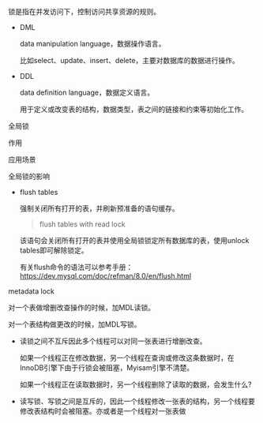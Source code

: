 锁是指在并发访问下，控制访问共享资源的规则。

- DML

  data manipulation language，数据操作语言。

  比如select、update、insert、delete，主要对数据库的数据进行操作。

- DDL

  data definition language，数据定义语言。

  用于定义或改变表的结构，数据类型，表之间的链接和约束等初始化工作。



全局锁

作用

应用场景

全局锁的影响



- flush tables

  强制关闭所有打开的表，并刷新预准备的语句缓存。

  > flush tables with read lock

  该语句会关闭所有打开的表并使用全局锁锁定所有数据库的表，使用unlock tables即可解除锁定。

  有关flush命令的语法可以参考手册：https://dev.mysql.com/doc/refman/8.0/en/flush.html



metadata lock

对一个表做增删改查操作的时候，加MDL读锁。

对一个表结构做更改的时候，加MDL写锁。

- 读锁之间不互斥因此多个线程可以对同一张表进行增删改查。

  如果一个线程正在修改数据，另一个线程在查询或修改这条数据时，在InnoDB引擎下由于行锁会被阻塞，Myisam引擎不清楚。

  如果一个线程正在读取数据时，另一个线程删除了读取的数据，会发生什么?

- 读写锁、写锁之间是互斥的，因此一个线程修改一张表的结构，另一个线程要修改表结构时会被阻塞。亦或者是一个线程对一张表做

